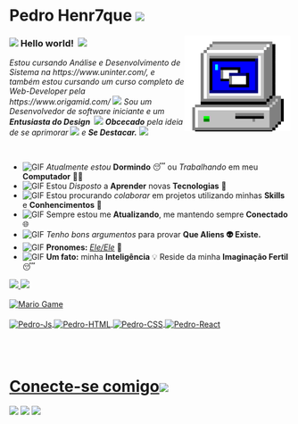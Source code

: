 # Pedro Henr7que <img src="https://github.com/TheDudeThatCode/TheDudeThatCode/blob/master/Assets/Mario_Hello_Big.gif" width="30px">


<!-- 
    &nbsp; [![HitCount](http://hits.dwyl.com/TheDudeThatCode/TheDudeThatCode.svg)](http://hits.dwyl.com/TheDudeThatCode/TheDudeThatCode) 
-->

<img align="right" alt="PC GIF" src="https://github.com/TheDudeThatCode/TheDudeThatCode/blob/master/Assets/PC.gif" width="190" />

### <img src="https://github.com/TheDudeThatCode/TheDudeThatCode/blob/master/Assets/Hi.gif" width="29px"> **Hello world!** &nbsp;<img src="https://github.com/TheDudeThatCode/TheDudeThatCode/blob/master/Assets/Earth.gif" width="24px">


<p>
  <em>
    Estou cursando Análise e Desenvolvimento de Sistema na https://www.uninter.com/, e também estou cursando um curso completo de Web-Developer pela https://www.origamid.com/</b> <img src="https://github.com/TheDudeThatCode/TheDudeThatCode/blob/master/Assets/Developer.gif" width="30px"> Sou um Desenvolvedor de software iniciante e um <b>Entusiasta do Design </b>&nbsp;<img src="https://github.com/TheDudeThatCode/TheDudeThatCode/blob/master/Assets/Designer.gif" width="36px">  <b>Obcecado</b> pela ideia de se aprimorar
    <img src="https://github.com/TheDudeThatCode/TheDudeThatCode/blob/master/Assets/Rocket.gif" width="18px"> e 
    <b>Se Destacar.</b> <img src="https://github.com/TheDudeThatCode/TheDudeThatCode/blob/master/Assets/Medal.gif" width="20px">
  </em>  
</p>

<br>

- <img alt="GIF" src="https://github.com/TheDudeThatCode/TheDudeThatCode/blob/master/Assets/wave.gif" width="20vw" /> *Atualmente estou* **Dormindo** 😴 ou *Trabalhando* em meu **Computador** 👨‍💻
- <img alt="GIF" src="https://github.com/TheDudeThatCode/TheDudeThatCode/blob/master/Assets/gandalf_parrot.gif" width="20vw" /> Estou *Disposto* a **Aprender** novas **Tecnologias** 💪
- <img alt="GIF" src="https://github.com/TheDudeThatCode/TheDudeThatCode/blob/master/Assets/headbang.gif" width="20vw" /> Estou procurando *colaborar* em projetos utilizando minhas **Skills** e **Conhencimentos** 🧠
- <img alt="GIF" src="https://github.com/TheDudeThatCode/TheDudeThatCode/blob/master/Assets/hmm.gif" width="20vw" /> Sempre estou me **Atualizando**, me mantendo sempre **Conectado** 🌐
- <img alt="GIF" src="https://github.com/TheDudeThatCode/TheDudeThatCode/blob/master/Assets/happy.gif" width="20vw" /> *Tenho bons argumentos* para provar **Que Aliens 👽 Existe.**
- <img alt="GIF" src="https://github.com/TheDudeThatCode/TheDudeThatCode/blob/master/Assets/powerup.gif" width="20vw" /> **Pronomes:** [*Ele/Ele*](https://pronoun.is/he) 🧔
- <img alt="GIF" src="https://github.com/TheDudeThatCode/TheDudeThatCode/blob/master/Assets/coin.gif" width="20vw" /> **Um fato:** minha **Inteligência** 💡 Reside da minha **Imaginação Fertil** 😴

<div>
  <a href="https://github.com/Henr7que">
  <img height="180em" src="https://github-readme-stats.vercel.app/api?username=Henr7que&show_icons=true&theme=tokyonight&include_all_commits=true&count_private=true"/>
  <img height="180em" src="https://github-readme-stats.vercel.app/api/top-langs/?username=Henr7que&layout=compact&langs_count=7&theme=tokyonight"/>
</div>













    


<br>

<img src="https://user-images.githubusercontent.com/87979358/132415248-4638ca65-0ef8-4509-b3d1-c4593fadb33b.gif" alt="Mario Game" width="980">

<div style="display: inline_block"><br>
  <img align="center" alt="Pedro-Js" height="30" width="100" src="https://img.shields.io/badge/JavaScript-323330?style=for-the-badge&logo=javascript&logoColor=F7DF1E">
  <img align="center" alt="Pedro-HTML" height="30" width="100" src="https://img.shields.io/badge/HTML5-E34F26?style=for-the-badge&logo=html5&logoColor=white">
  <img align="center" alt="Pedro-CSS" height="30" width="100" src="https://img.shields.io/badge/CSS3-1572B6?style=for-the-badge&logo=css3&logoColor=white">
  <img align="center" alt="Pedro-React" height="30" width="100" src="https://img.shields.io/badge/React-20232A?style=for-the-badge&logo=react&logoColor=61DAFB">

</div>

##

<br>

# Conecte-se comigo<img src="https://github.com/TheDudeThatCode/TheDudeThatCode/blob/master/Assets/Handshake.gif" height="32px">

<div> 
  <a href="https://www.instagram.com/pedrohenrirs/" target="_blank"><img src="https://img.shields.io/badge/-Instagram-%23E4405F?style=for-the-badge&logo=instagram&logoColor=white" target="_blank"></a> 
  <a href = "phcode.07@gmail.com"><img src="https://img.shields.io/badge/-Gmail-%23333?style=for-the-badge&logo=gmail&logoColor=white" target="_blank"></a>
  <a href="https://www.linkedin.com/in/pedro-henrique-a47a0b211/"_blank"><img src="https://img.shields.io/badge/-LinkedIn-%230077B5?style=for-the-badge&logo=linkedin&logoColor=white" target="_blank"></a> 
 
 </div>















